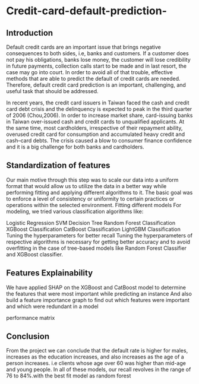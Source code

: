 # Credit-card-default-prediction-
## Introduction
Default credit cards are an important issue that brings negative consequences to both sides, i.e, banks and customers. If a customer does not pay his obligations, banks lose money, the customer will lose credibility in future payments, collection calls start to be made and in last resort, the case may go into court. In order to avoid all of that trouble, effective methods that are able to predict the default of credit cards are needed. Therefore, default credit card prediction is an important, challenging, and useful task that should be addressed.

In recent years, the credit card issuers in Taiwan faced the cash and credit card debt crisis and the delinquency is expected to peak in the third quarter of 2006 (Chou,2006). In order to increase market share, card-issuing banks in Taiwan over-issued cash and credit cards to unqualified applicants. At the same time, most cardholders, irrespective of their repayment ability, overused credit card for consumption and accumulated heavy credit and cash–card debts. The crisis caused a blow to consumer finance confidence and it is a big challenge for both banks and cardholders.

## Standardization of features
Our main motive through this step was to scale our data into a uniform format that would allow us to utilize the data in a better way while performing fitting and applying different algorithms to it. The basic goal was to enforce a level of consistency or uniformity to certain practices or operations within the selected environment. Fitting different models For modeling, we tried various classification algorithms like:

Logistic Regression
SVM
Decision Tree
Random Forest Classification
XGBoost Classification
CatBoost Classification
LightGBM Classification
Tuning the hyperparameters for better recall
Tuning the hyperparameters of respective algorithms is necessary for getting better accuracy and to avoid overfitting in the case of tree-based models like Random Forest Classifier and XGBoost classifier.

## Features Explainability
We have applied SHAP on the XGBoost and CatBoost model to determine the features that were most important while predicting an instance And also build a feature importance graph to find out which features were important and which were redundant in a model

performance matrix
 

## Conclusion
From the project we can conclude that the default rate is higher for males, increases as the education increases, and also increases as the age of a person increases. i.e clients whose age over 60 was higher than mid-age and young people. In all of these models, our recall revolves in the range of 76 to 84%.with the best fit model as random forest
